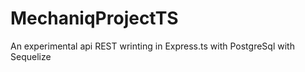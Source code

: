 # MechaniqProjectTS

An experimental api REST wrinting in Express.ts with PostgreSql with Sequelize
